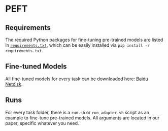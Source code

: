 # PEFT

## Requirements

The required Python packages for fine-tuning pre-trained models are listed in [`requirements.txt`](requirements.txt), which can be easily installed via `pip install -r requirements.txt`.

## Fine-tuned Models

All fine-tuned models for every task can be downloaded here: 
[Baidu Netdisk](https://pan.baidu.com/s/1XSIveLO4BYKtFA8Q0hjGQg?pwd=0003).


## Runs
For every task folder, there is a `run.sh` or `run_adapter.sh` script as an example 
to fine-tune pre-trained models. All arguments are located in our paper, specific whatever you need.
